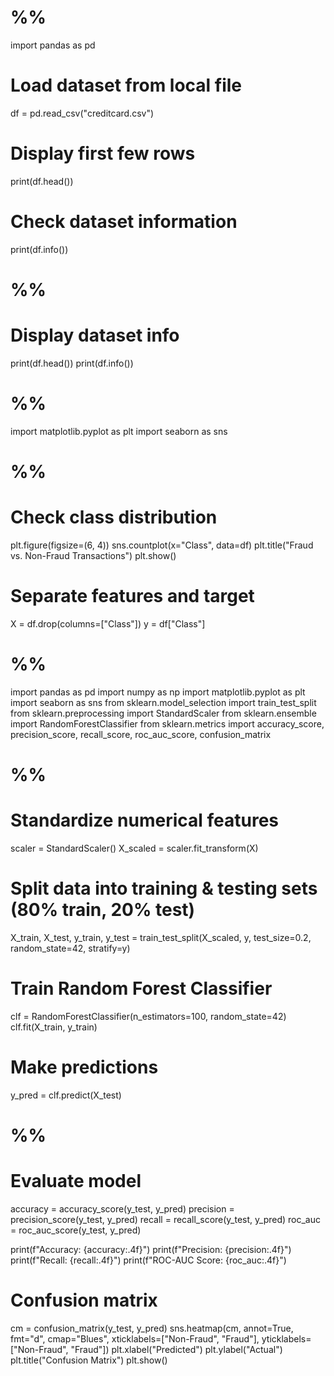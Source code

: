 # %%
import pandas as pd

# Load dataset from local file
df = pd.read_csv("creditcard.csv")

# Display first few rows
print(df.head())

# Check dataset information
print(df.info())


# %%
# Display dataset info
print(df.head())
print(df.info())


# %%
import matplotlib.pyplot as plt
import seaborn as sns

# %%
# Check class distribution
plt.figure(figsize=(6, 4))
sns.countplot(x="Class", data=df)
plt.title("Fraud vs. Non-Fraud Transactions")
plt.show()

# Separate features and target
X = df.drop(columns=["Class"])
y = df["Class"]

# %%
import pandas as pd
import numpy as np
import matplotlib.pyplot as plt
import seaborn as sns
from sklearn.model_selection import train_test_split
from sklearn.preprocessing import StandardScaler
from sklearn.ensemble import RandomForestClassifier
from sklearn.metrics import accuracy_score, precision_score, recall_score, roc_auc_score, confusion_matrix

# %%
# Standardize numerical features
scaler = StandardScaler()
X_scaled = scaler.fit_transform(X)

# Split data into training & testing sets (80% train, 20% test)
X_train, X_test, y_train, y_test = train_test_split(X_scaled, y, test_size=0.2, random_state=42, stratify=y)

# Train Random Forest Classifier
clf = RandomForestClassifier(n_estimators=100, random_state=42)
clf.fit(X_train, y_train)

# Make predictions
y_pred = clf.predict(X_test)

# %%
# Evaluate model
accuracy = accuracy_score(y_test, y_pred)
precision = precision_score(y_test, y_pred)
recall = recall_score(y_test, y_pred)
roc_auc = roc_auc_score(y_test, y_pred)

print(f"Accuracy: {accuracy:.4f}")
print(f"Precision: {precision:.4f}")
print(f"Recall: {recall:.4f}")
print(f"ROC-AUC Score: {roc_auc:.4f}")

# Confusion matrix
cm = confusion_matrix(y_test, y_pred)
sns.heatmap(cm, annot=True, fmt="d", cmap="Blues", xticklabels=["Non-Fraud", "Fraud"], yticklabels=["Non-Fraud", "Fraud"])
plt.xlabel("Predicted")
plt.ylabel("Actual")
plt.title("Confusion Matrix")
plt.show()


